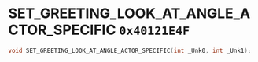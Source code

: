 # SET_GREETING_LOOK_AT_ANGLE_ACTOR_SPECIFIC `0x40121E4F`

```cpp
void SET_GREETING_LOOK_AT_ANGLE_ACTOR_SPECIFIC(int _Unk0, int _Unk1);
```